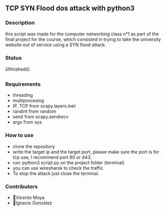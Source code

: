 ## TCP SYN Flood dos attack with python3
### Description
this script was made for the computer networking class n°1 as part of the final project for the course, which consisted in trying to take the university website out of service using a SYN flood attack.
### Status
:ballot_box_with_check:finished:ballot_box_with_check:
### Requirements
- threading
- multiprocesing
- IP, TCP from scapy.layers.inet
- randint from random
- send from scapy.sendrecv
- argv from sys
### How to use
- clone the repository
- write the target ip and the target port, please make sure the port is for tcp use, I recommend port 80 or 443.
- run: python3 script.py <Number of process> on the project folder (terminal)
- you can use wiresharsk to check the traffic
- To stop the attack just close the terminal.
### Contributors
- :beginner:Vicente Moya
- :floppy_disk:Ignacio González
